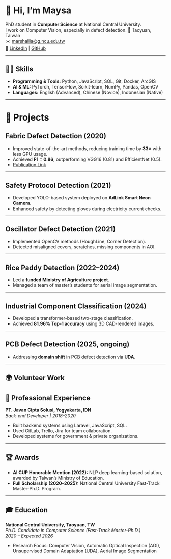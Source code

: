 # 👋 Hi, I’m Maysa
PhD student in **Computer Science** at National Central University.  
I work on Computer Vision, especially in defect detection.
📍 Taoyuan, Taiwan  
✉️ [marshallia@g.ncu.edu.tw](mailto:marshallia@g.ncu.edu.tw)  
🔗 [LinkedIn](https://www.linkedin.com/in/maysa-marshallia/) | [GitHub](https://github.com/marshallia)

---

## 👩‍💻 Skills
- **Programming & Tools:** Python, JavaScript, SQL, Git, Docker, ArcGIS  
- **AI & ML:** PyTorch, TensorFlow, Scikit-learn, NumPy, Pandas, OpenCV  
- **Languages:** English (Advanced), Chinese (Novice), Indonesian (Native)  

---

# 🚀 Projects

## Fabric Defect Detection (2020)
- Improved state-of-the-art methods, reducing training time by **33×** with less GPU usage.  
- Achieved **F1 = 0.86**, outperforming VGG16 (0.81) and EfficientNet (0.5).  
- [Publication Link](https://doi.org/10.1016/j.displa.2022.102241)

---

## Safety Protocol Detection (2021)
- Developed YOLO-based system deployed on **AdLink Smart Neon Camera**.  
- Enhanced safety by detecting gloves during electricity current checks.  

---

## Oscillator Defect Detection (2021)
- Implemented OpenCV methods (HoughLine, Corner Detection).  
- Detected misaligned covers, scratches, missing components in AOI.  

---

## Rice Paddy Detection (2022–2024)
- Led a **funded Ministry of Agriculture project**.  
- Managed a team of master’s students for aerial image segmentation.  

---

## Industrial Component Classification (2024)
- Developed a transformer-based two-stage classification.  
- Achieved **81.96% Top-1 accuracy** using 3D CAD-rendered images.  

---

## PCB Defect Detection (2025, ongoing)
- Addressing **domain shift** in PCB defect detection via **UDA**.  

---
## 🌍 Volunteer Work

## 💼 Professional Experience
**PT. Javan Cipta Solusi, Yogyakarta, IDN**  
*Back-end Developer | 2018–2020*  
- Built backend systems using Laravel, JavaScript, SQL.  
- Used GitLab, Trello, Jira for team collaboration.  
- Developed systems for government & private organizations.  

---

## 🏆 Awards
- **AI CUP Honorable Mention (2022):** NLP deep learning-based solution, awarded by Taiwan’s Ministry of Education.  
- **Full Scholarship (2020–2025):** National Central University Fast-Track Master-Ph.D. Program.  

---
## 🎓 Education
**National Central University, Taoyuan, TW**  
*Ph.D. Candidate in Computer Science (Fast-Track Master-Ph.D.)*  
*2020 – Expected 2026*  
- Research Focus: Computer Vision, Automatic Optical Inspection (AOI), Unsupervised Domain Adaptation (UDA), Aerial Image Segmentation  

